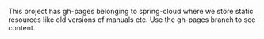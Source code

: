 This project has gh-pages belonging to spring-cloud where we store static resources
like old versions of manuals etc. Use the gh-pages branch to see content.
